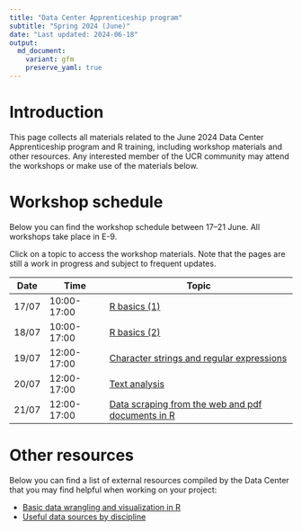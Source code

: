 ```yaml
---
title: "Data Center Apprenticeship program"
subtitle: "Spring 2024 (June)"
date: "Last updated: 2024-06-18"
output:
  md_document:
    variant: gfm
    preserve_yaml: true
---
```


# Introduction

This page collects all materials related to the June 2024 Data Center
Apprenticeship program and R training, including workshop materials and
other resources. Any interested member of the UCR community may attend
the workshops or make use of the materials below.

# Workshop schedule

Below you can find the workshop schedule between 17–21 June. All
workshops take place in E-9.

Click on a topic to access the workshop materials. Note that the pages
are still a work in progress and subject to frequent updates.

| Date  | Time        | Topic                                                         |
|-------|-------------|---------------------------------------------------------------|
| 17/07 | 10:00-17:00 | [R basics (1)](basics)                                        |
| 18/07 | 10:00-17:00 | [R basics (2)](basics)                                        |
| 19/07 | 12:00-17:00 | [Character strings and regular expressions](strings)          |
| 20/07 | 12:00-17:00 | [Text analysis](text)                                         |
| 21/07 | 12:00-17:00 | [Data scraping from the web and pdf documents in R](scraping) |

# Other resources

Below you can find a list of external resources compiled by the Data
Center that you may find helpful when working on your project:

- [Basic data wrangling and visualization in R](../tutorial/links)
- [Useful data sources by discipline](../tutorial/data)
